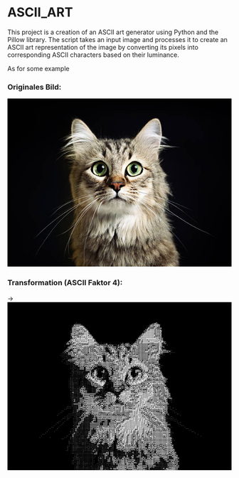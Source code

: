 # ASCII_ART

This project is a creation of an ASCII art generator using Python and the Pillow library. The script takes an input image and processes it to create an ASCII art representation of the image by converting its pixels into corresponding ASCII characters based on their luminance.

As for some example

### Originales Bild:
![Original](example_Images/cat1.jpg)

### Transformation (ASCII Faktor 4):
→
![Transformation](example_Images/cat1_ascii_factor4.PNG)

